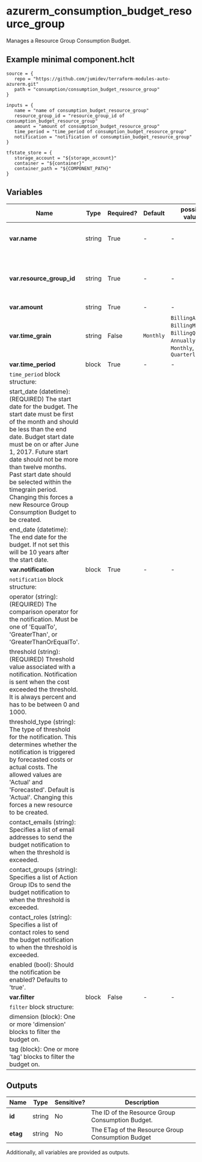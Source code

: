 # azurerm_consumption_budget_resource_group

Manages a Resource Group Consumption Budget.

## Example minimal component.hclt

```hcl
source = {
   repo = "https://github.com/jumidev/terraform-modules-auto-azurerm.git" 
   path = "consumption/consumption_budget_resource_group" 
}

inputs = {
   name = "name of consumption_budget_resource_group" 
   resource_group_id = "resource_group_id of consumption_budget_resource_group" 
   amount = "amount of consumption_budget_resource_group" 
   time_period = "time_period of consumption_budget_resource_group" 
   notification = "notification of consumption_budget_resource_group" 
}

tfstate_store = {
   storage_account = "${storage_account}" 
   container = "${container}" 
   container_path = "${COMPONENT_PATH}" 
}

```

## Variables

| Name | Type | Required? |  Default  |  possible values |  Description |
| ---- | ---- | --------- |  ----------- | ----------- | ----------- |
| **var.name** | string | True | -  |  -  |  The name which should be used for this Resource Group Consumption Budget. Changing this forces a new Resource Group Consumption Budget to be created. | 
| **var.resource_group_id** | string | True | -  |  -  |  The ID of the Resource Group to create the consumption budget for in the form of /subscriptions/00000000-0000-0000-0000-000000000000/resourceGroups/resourceGroup1. Changing this forces a new Resource Group Consumption Budget to be created. | 
| **var.amount** | string | True | -  |  -  |  The total amount of cost to track with the budget. | 
| **var.time_grain** | string | False | `Monthly`  |  `BillingAnnual`, `BillingMonth`, `BillingQuarter`, `Annually`, `Monthly`, `Quarterly`  |  The time covered by a budget. Tracking of the amount will be reset based on the time grain. Must be one of `BillingAnnual`, `BillingMonth`, `BillingQuarter`, `Annually`, `Monthly` and `Quarterly`. Defaults to `Monthly`. Changing this forces a new resource to be created. | 
| **var.time_period** | block | True | -  |  -  |  A `time_period` block. | 
| `time_period` block structure: || 
|   start_date (datetime): (REQUIRED) The start date for the budget. The start date must be first of the month and should be less than the end date. Budget start date must be on or after June 1, 2017. Future start date should not be more than twelve months. Past start date should be selected within the timegrain period. Changing this forces a new Resource Group Consumption Budget to be created. ||
|   end_date (datetime): The end date for the budget. If not set this will be 10 years after the start date. ||
| **var.notification** | block | True | -  |  -  |  One or more `notification` blocks. | 
| `notification` block structure: || 
|   operator (string): (REQUIRED) The comparison operator for the notification. Must be one of 'EqualTo', 'GreaterThan', or 'GreaterThanOrEqualTo'. ||
|   threshold (string): (REQUIRED) Threshold value associated with a notification. Notification is sent when the cost exceeded the threshold. It is always percent and has to be between 0 and 1000. ||
|   threshold_type (string): The type of threshold for the notification. This determines whether the notification is triggered by forecasted costs or actual costs. The allowed values are 'Actual' and 'Forecasted'. Default is 'Actual'. Changing this forces a new resource to be created. ||
|   contact_emails (string): Specifies a list of email addresses to send the budget notification to when the threshold is exceeded. ||
|   contact_groups (string): Specifies a list of Action Group IDs to send the budget notification to when the threshold is exceeded. ||
|   contact_roles (string): Specifies a list of contact roles to send the budget notification to when the threshold is exceeded. ||
|   enabled (bool): Should the notification be enabled? Defaults to 'true'. ||
| **var.filter** | block | False | -  |  -  |  A `filter` block. | 
| `filter` block structure: || 
|   dimension (block): One or more 'dimension' blocks to filter the budget on. ||
|   tag (block): One or more 'tag' blocks to filter the budget on. ||



## Outputs

| Name | Type | Sensitive? | Description |
| ---- | ---- | --------- | --------- |
| **id** | string | No  | The ID of the Resource Group Consumption Budget. | 
| **etag** | string | No  | The ETag of the Resource Group Consumption Budget | 

Additionally, all variables are provided as outputs.
